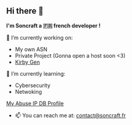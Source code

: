 ## Hi there 👋
**I'm Soncraft a 🇫🇷 french developer !**

🔭 I’m currently working on:
- My own ASN 
- Private Project (Gonna open a host soon <3)
- [Kirby Gen](https://kirbygen.com/)

🔧 I’m currently learning:
- Cybersecurity
- Netwoking

[My Abuse IP DB Profile](https://www.abuseipdb.com/user/168619)

- 📫 You can reach me at: contact@soncraft.fr
